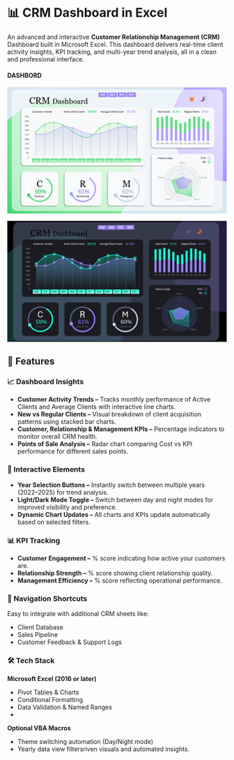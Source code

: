 # 📊 CRM Dashboard in Excel

An advanced and interactive **Customer Relationship Management (CRM)** Dashboard built in Microsoft Excel.
This dashboard delivers real-time client activity insights, KPI tracking, and multi-year trend analysis, all in a clean and professional interface.

#### DASHBORD

![DASHBORD](https://github.com/Abhijeet7400/CRM-Dashboard/blob/main/4th%20dash%20image%201.png)

![DASHBORD](https://github.com/Abhijeet7400/CRM-Dashboard/blob/main/4th%20dash%20image%202.png)

## 🚀 Features

### 📈 Dashboard Insights

- **Customer Activity Trends –** Tracks monthly performance of Active Clients and Average Clients with interactive line charts.
- **New vs Regular Clients –** Visual breakdown of client acquisition patterns using stacked bar charts.
- **Customer, Relationship & Management KPIs –** Percentage indicators to monitor overall CRM health.
- **Points of Sale Analysis –** Radar chart comparing Cost vs KPI performance for different sales points.

### 🔄 Interactive Elements

- **Year Selection Buttons –** Instantly switch between multiple years (2022–2025) for trend analysis.
- **Light/Dark Mode Toggle –** Switch between day and night modes for improved visibility and preference.
- **Dynamic Chart Updates –** All charts and KPIs update automatically based on selected filters.

### 📊 KPI Tracking

- **Customer Engagement –** % score indicating how active your customers are.
- **Relationship Strength –** % score showing client relationship quality.
- **Management Efficiency –** % score reflecting operational performance.

### 🧭 Navigation Shortcuts

Easy to integrate with additional CRM sheets like:
- Client Database
- Sales Pipeline
- Customer Feedback & Support Logs

### 🛠️ Tech Stack

**Microsoft Excel (2016 or later)**
- Pivot Tables & Charts
- Conditional Formatting
- Data Validation & Named Ranges
- 
**Optional VBA Macros**
- Theme switching automation (Day/Night mode)
- Yearly data view filtersriven visuals and automated insights.
